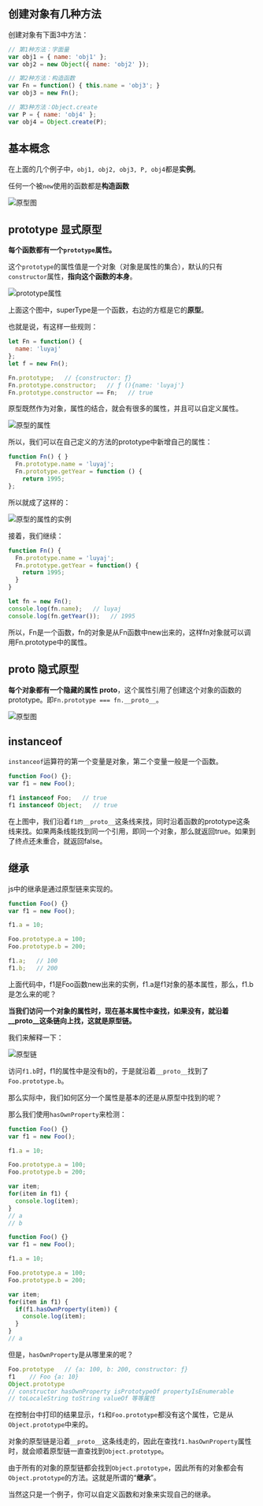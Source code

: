 ## 创建对象有几种方法

创建对象有下面3中方法：

```js
// 第1种方法：字面量
var obj1 = { name: 'obj1' };   
var obj2 = new Object({ name: 'obj2' });  

// 第2种方法：构造函数
var Fn = function() { this.name = 'obj3'; }
var obj3 = new Fn();                      

// 第3种方法：Object.create
var P = { name: 'obj4' };
var obj4 = Object.create(P);
```

## 基本概念

在上面的几个例子中，`obj1, obj2, obj3, P, obj4`都是**实例**。

任何一个被`new`使用的函数都是**构造函数**

![原型图](http://p8inmak9c.bkt.clouddn.com/proto%E5%9B%BE.png)

## prototype 显式原型

**每个函数都有一个`prototype`属性。**

这个`prototype`的属性值是一个对象（对象是属性的集合），默认的只有`constructor`属性，**指向这个函数的本身**。

![prototype属性](http://p8inmak9c.bkt.clouddn.com/proto1.png)

上面这个图中，superType是一个函数，右边的方框是它的**原型**。

也就是说，有这样一些规则：
```js
let Fn = function() { 
  name: 'luyaj'
};
let f = new Fn();

Fn.prototype;   // {constructor: ƒ}
Fn.prototype.constructor;   // ƒ (){name: 'luyaj'}
Fn.prototype.constructor == Fn;   // true
```

原型既然作为对象，属性的结合，就会有很多的属性，并且可以自定义属性。

![原型的属性](http://p8inmak9c.bkt.clouddn.com/%E5%8E%9F%E5%9E%8B%E5%B1%9E%E6%80%A7.png)

所以，我们可以在自己定义的方法的prototype中新增自己的属性：

```js
function Fn() { }
  Fn.prototype.name = 'luyaj';
  Fn.prototype.getYear = function () {
    return 1995;
};
```

所以就成了这样的：

![原型的属性的实例](http://p8inmak9c.bkt.clouddn.com/%E5%8E%9F%E5%9E%8B%E5%B1%9E%E6%80%A72.png)

接着，我们继续：

```js
function Fn() {
  Fn.prototype.name = 'luyaj';
  Fn.prototype.getYear = function() {
    return 1995;
  }
}

let fn = new Fn();
console.log(fn.name);   // luyaj
console.log(fn.getYear());   // 1995
```

所以，Fn是一个函数，fn的对象是从Fn函数中new出来的，这样fn对象就可以调用Fn.prototype中的属性。

## __proto__ 隐式原型

**每个对象都有一个隐藏的属性 __proto__**，这个属性引用了创建这个对象的函数的prototype。即`Fn.prototype === fn.__proto__`。

![原型图](http://p8inmak9c.bkt.clouddn.com/proto.png)

## instanceof

`instanceof`运算符的第一个变量是对象，第二个变量一般是一个函数。

```js
function Foo() {};
var f1 = new Foo();

f1 instanceof Foo;   // true
f1 instanceof Object;   // true
```

在上图中，我们沿着`f1的__proto__`这条线来找，同时沿着函数的prototype这条线来找。如果两条线能找到同一个引用，即同一个对象，那么就返回true。如果到了终点还未重合，就返回false。

## 继承

js中的继承是通过原型链来实现的。

```js
function Foo() {}
var f1 = new Foo();

f1.a = 10;

Foo.prototype.a = 100;
Foo.prototype.b = 200;

f1.a;   // 100
f1.b;   // 200
```

上面代码中，f1是Foo函数new出来的实例，f1.a是f1对象的基本属性，那么，f1.b是怎么来的呢？

**当我们访问一个对象的属性时，现在基本属性中查找，如果没有，就沿着__proto__这条链向上找，这就是原型链。**

我们来解释一下：

![原型链](http://p8inmak9c.bkt.clouddn.com/%E5%8E%9F%E5%9E%8B%E9%93%BE.png)

访问`f1.b`时，f1的属性中是没有b的，于是就沿着`__proto__`找到了`Foo.prototype.b`。

那么实际中，我们如何区分一个属性是基本的还是从原型中找到的呢？

那么我们使用`hasOwnProperty`来检测：
```js
function Foo() {}
var f1 = new Foo();

f1.a = 10;

Foo.prototype.a = 100;
Foo.prototype.b = 200;

var item;
for(item in f1) {
  console.log(item);
}
// a
// b
```

```js
function Foo() {}
var f1 = new Foo();

f1.a = 10;

Foo.prototype.a = 100;
Foo.prototype.b = 200;

var item;
for(item in f1) {
  if(f1.hasOwnProperty(item)) {
    console.log(item);
  }
}
// a
```

但是，`hasOwnProperty`是从哪里来的呢？

```js
Foo.prototype   // {a: 100, b: 200, constructor: ƒ}
f1    // Foo {a: 10}
Object.prototype
// constructor hasOwnProperty isPrototypeOf propertyIsEnumerable
// toLocaleString toString valueOf 等等属性

```

在控制台中打印的结果显示，`f1`和`Foo.prototype`都没有这个属性，它是从`Object.prototype`中来的。

对象的原型链是沿着`__proto__`这条线走的，因此在查找`f1.hasOwnProperty`属性时，就会顺着原型链一直查找到`Object.prototype`。

由于所有的对象的原型链都会找到`Object.prototype`，因此所有的对象都会有`Object.prototype`的方法。这就是所谓的“**继承**”。

当然这只是一个例子，你可以自定义函数和对象来实现自己的继承。
